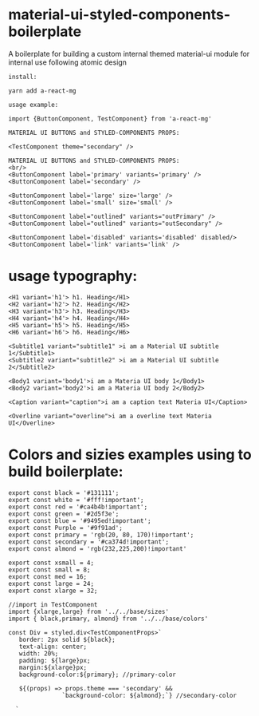 # material-ui-styled-components-boilerplate
A boilerplate for building a custom internal themed material-ui module for internal use following atomic design
   
    install:
   
    yarn add a-react-mg

    usage example:

    import {ButtonComponent, TestComponent} from 'a-react-mg'
    
    MATERIAL UI BUTTONS and STYLED-COMPONENTS PROPS:

    <TestComponent theme="secondary" />

    MATERIAL UI BUTTONS and STYLED-COMPONENTS PROPS:
    <br/>
    <ButtonComponent label='primary' variants='primary' />
    <ButtonComponent label='secondary' />

    <ButtonComponent label='large' size='large' />
    <ButtonComponent label='small' size='small' />

    <ButtonComponent label="outlined" variants="outPrimary" />
    <ButtonComponent label="outlined" variants="outSecondary" />

    <ButtonComponent label='disabled' variants='disabled' disabled/>
    <ButtonComponent label='link' variants='link' />
     
   
   # usage typography:

    <H1 variant='h1'> h1. Heading</H1>
    <H2 variant='h2'> h2. Heading</H2>
    <H3 variant='h3'> h3. Heading</H3>
    <H4 variant='h4'> h4. Heading</H4>
    <H5 variant='h5'> h5. Heading</H5>
    <H6 variant='h6'> h6. Heading</H6>

    <Subtitle1 variant="subtitle1" >i am a Material UI subtitle 1</Subtitle1>
    <Subtitle2 variant="subtitle2" >i am a Material UI subtitle 2</Subtitle2>

    <Body1 variant='body1'>i am a Materia UI body 1</Body1>
    <Body2 variant='body2'>i am a Materia UI body 2</Body2>

    <Caption variant="caption">i am a caption text Materia UI</Caption>

    <Overline variant="overline">i am a overline text Materia UI</Overline>


   # Colors and sizies examples using to build boilerplate:

    export const black = '#131111';
    export const white = '#fff!important';
    export const red = '#ca4b4b!important';
    export const green = '#2d5f3e';
    export const blue = '#9495ed!important';
    export const Purple = '#9f91ad';
    export const primary = 'rgb(20, 80, 170)!important';
    export const secondary = '#ca374d!important';
    export const almond = 'rgb(232,225,200)!important'

    export const xsmall = 4;
    export const small = 8;
    export const med = 16;
    export const large = 24;
    export const xlarge = 32;  

    //import in TestComponent
    import {xlarge,large} from '../../base/sizes'
    import { black,primary, almond} from '../../base/colors'

    const Div = styled.div<TestComponentProps>`
       border: 2px solid ${black};
       text-align: center;
       width: 20%;
       padding: ${large}px;
       margin:${xlarge}px;
       background-color:${primary}; //primary-color

       ${(props) => props.theme === 'secondary' && 
                   `background-color: ${almond};`} //secondary-color

      `



 